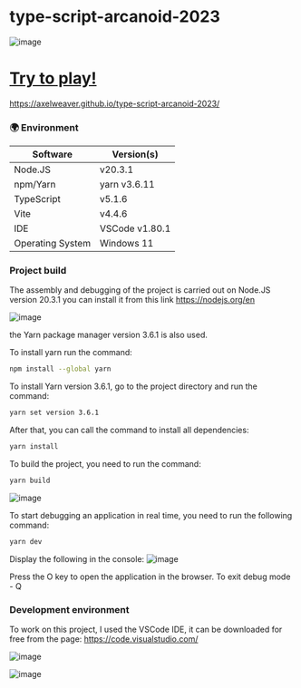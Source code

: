 # type-script-arcanoid-2023
![image](https://github.com/Axelweaver/type-script-arcanoid-2023/assets/15805062/1dcf8394-6261-48d5-b8f8-33e0eba2107d)


# [Try to play!](https://axelweaver.github.io/type-script-arcanoid-2023/) 

<https://axelweaver.github.io/type-script-arcanoid-2023/>

### 🌍 Environment
| Software	| Version(s)
| --- | ---
| Node.JS	| v20.3.1
| npm/Yarn	| yarn v3.6.11
| TypeScript | v5.1.6
| Vite | v4.4.6
| IDE | VSCode v1.80.1
| Operating System	| Windows 11

### Project build

The assembly and debugging of the project is carried out on Node.JS version 20.3.1
you can install it from this link <https://nodejs.org/en>

![image](https://github.com/Axelweaver/type-script-arcanoid-2023/assets/15805062/e873c0ae-0fd1-4b62-84b3-15d70c6d1066)


the Yarn package manager version 3.6.1 is also used.

To install yarn run the command:
```bash
npm install --global yarn
```

To install Yarn version 3.6.1, go to the project directory and run the command:
```bash
yarn set version 3.6.1
```

After that, you can call the command to install all dependencies:
```bash
yarn install
```

To build the project, you need to run the command:

```bash
yarn build
```
![image](https://github.com/Axelweaver/type-script-arcanoid-2023/assets/15805062/d0d1911d-2b76-4f0e-8348-31b6d09b8ca9)


To start debugging an application in real time, you need to run the following command:
```bash
yarn dev
```
Display the following in the console:
![image](https://github.com/Axelweaver/type-script-arcanoid-2023/assets/15805062/01723161-0584-4107-a5d6-2071f38dff97)

Press the O key to open the application in the browser.
To exit debug mode - Q

### Development environment

To work on this project, I used the VSСode IDE, it can be downloaded for free from the page: <https://code.visualstudio.com/>

![image](https://github.com/Axelweaver/type-script-arcanoid-2023/assets/15805062/a0b1ecb8-220c-406d-a663-7cf9686c7e31)


![image](https://github.com/Axelweaver/type-script-arcanoid-2023/assets/15805062/e970c1ba-52d3-4511-9046-b0a92a05b379)



